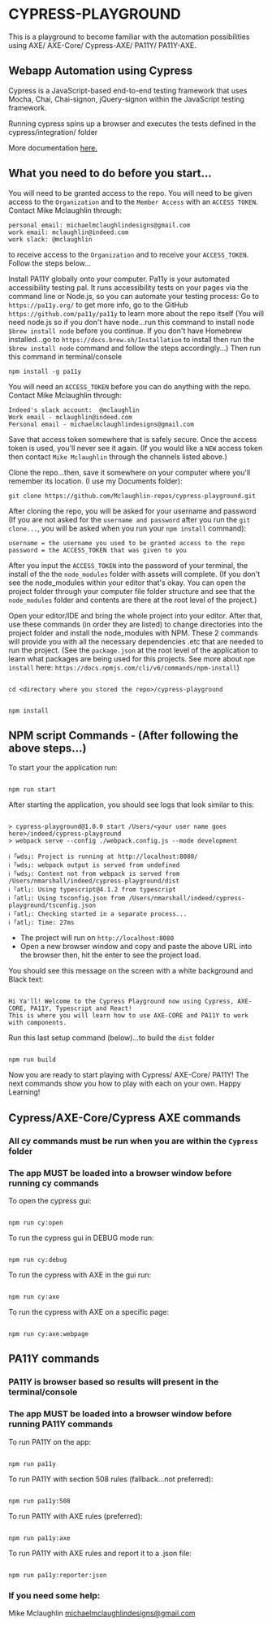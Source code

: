 # CYPRESS-PLAYGROUND

This is a playground to become familiar with the automation possibilities using AXE/ AXE-Core/ Cypress-AXE/ PA11Y/ PA11Y-AXE.

## Webapp Automation using Cypress

Cypress is a JavaScript-based end-to-end testing framework that uses Mocha, Chai, Chai-signon, jQuery-signon within the JavaScript testing framework.

Running cypress spins up a browser and executes the tests defined in the cypress/integration/ folder

More documentation [here.](https://docs.cypress.io/guides/overview/why-cypress.html#In-a-nutshell)

## What you need to do before you start...

You will need to be granted access to the repo. You will need to be given access to the `Organization` and to the `Member Access` with an `ACCESS TOKEN`.
Contact Mike Mclaughlin through: 
```
personal email: michaelmclaughlindesigns@gmail.com
work email: mclaughlin@indeed.com
work slack: @mclaughlin
```
to receive access to the `Organization` and to receive your `ACCESS_TOKEN`.  Follow the steps below...

Install PA11Y globally onto your computer. 
Pa11y is your automated accessibility testing pal. 
It runs accessibility tests on your pages via the command line or Node.js, so you can automate your testing process:
Go to `https://pa11y.org/` to get more info, go to the GitHub `https://github.com/pa11y/pa11y` to learn more about the repo itself (You will need node.js so if you don't have node...run this command to install node `$brew install node` before you continue. If you don't have Homebrew installed...go to `https://docs.brew.sh/Installation` to install then run the `$brew install node` command and follow the steps accordingly...) Then run this command in terminal/console

```
npm install -g pa11y
```

You will need an `ACCESS_TOKEN` before you can do anything with the repo. Contact Mike Mclaughlin through:

```
Indeed's slack account:  @mclaughlin
Work email - mclaughlin@indeed.com
Personal email - michaelmclaughlindesigns@gmail.com
```

Save that access token somewhere that is safely secure. Once the access token is used, you'll never see it again. (If you would like a `NEW` access token then contact `Mike Mclaughlin` through the channels listed above.)

Clone the repo...then, save it somewhere on your computer where you'll remember its location. (I use my Documents folder):

```
git clone https://github.com/Mclaughlin-repos/cypress-playground.git
```

After cloning the repo, you will be asked for your username and password (If you are not asked for the `username and password` after you run the `git clone...`, you will be asked when you run your `npm install` command):

```
username = the username you used to be granted access to the repo
password = the ACCESS_TOKEN that was given to you
```

After you input the `ACCESS_TOKEN` into the password of your terminal, the install of the the `node_modules` folder with assets will complete. (If you don't see the node_modules within your editor that's okay. You can open the project folder through your computer file folder structure and see that the `node_modules` folder and contents are there at the root level of the project.)

Open your editor/IDE and bring the whole project into your editor.
After that, use these commands (in order they are listed) to change directories into the project folder and install the node_modules with NPM.
These 2 commands will provide you with all the necessary dependencies .etc that are needed to run the project. (See the `package.json` at the root level of the application to learn what packages are being used for this projects. See more about `npm install` here: `https://docs.npmjs.com/cli/v6/commands/npm-install`)

```

cd <directory where you stored the repo>/cypress-playground

```

```

npm install

```

## NPM script Commands - (After following the above steps...)

To start your the application run:

```

npm run start

```

After starting the application, you should see logs that look similar to this:

```

> cypress-playground@1.0.0 start /Users/<your user name goes here>/indeed/cypress-playground
> webpack serve --config ./webpack.config.js --mode development

ℹ ｢wds｣: Project is running at http://localhost:8080/
ℹ ｢wds｣: webpack output is served from undefined
ℹ ｢wds｣: Content not from webpack is served from /Users/nmarshall/indeed/cypress-playground/dist
ℹ ｢atl｣: Using typescript@4.1.2 from typescript
ℹ ｢atl｣: Using tsconfig.json from /Users/nmarshall/indeed/cypress-playground/tsconfig.json
ℹ ｢atl｣: Checking started in a separate process...
ℹ ｢atl｣: Time: 27ms

```

-   The project will run on `http://localhost:8080`
-   Open a new browser window and copy and paste the above URL into the browser then, hit the enter to see the project load.

You should see this message on the screen with a white background and Black text:

```

Hi Ya'll! Welcome to the Cypress Playground now using Cypress, AXE-CORE, PA11Y, Typescript and React!
This is where you will learn how to use AXE-CORE and PA11Y to work with components.

```

Run this last setup command (below)...to build the `dist` folder

```

npm run build

```

Now you are ready to start playing with Cypress/ AXE-Core/ PA11Y!
The next commands show you how to play with each on your own. Happy Learning!

## Cypress/AXE-Core/Cypress AXE commands

### All cy commands must be run when you are within the `Cypress` folder

### The app MUST be loaded into a browser window before running cy commands

To open the cypress gui:

```

npm run cy:open

```

To run the cypress gui in DEBUG mode run:

```

npm run cy:debug

```

To run the cypress with AXE in the gui run:

```

npm run cy:axe

```

To run the cypress with AXE on a specific page:

```

npm run cy:axe:webpage

```

## PA11Y commands

### PA11Y is browser based so results will present in the terminal/console

### The app MUST be loaded into a browser window before running PA11Y commands

To run PA11Y on the app:

```

npm run pa11y

```

To run PA11Y with section 508 rules (fallback...not preferred):

```

npm run pa11y:508

```

To run PA11Y with AXE rules (preferred):

```

npm run pa11y:axe

```

To run PA11Y with AXE rules and report it to a .json file:

```

npm run pa11y:reporter:json

```

### If you need some help:

Mike Mclaughlin
michaelmclaughlindesigns@gmail.com

```

```

